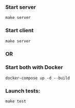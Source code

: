### Start server
```
make server
```

### Start client
```
make server
```

### OR

### Start both with Docker
```
docker-compose up -d --build
```

### Launch tests:
```
make test
```
